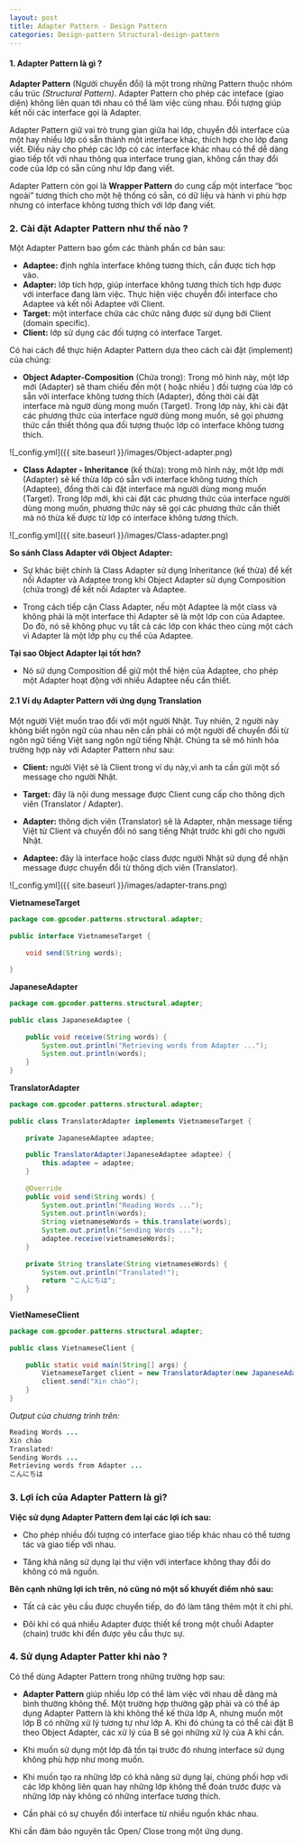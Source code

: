```yaml
---
layout: post
title: Adapter Pattern - Design Pattern
categories: Design-pattern Structural-design-pattern
---
```


#### 1. Adapter Pattern là gì ?

**Adapter Pattern** (Người chuyển đổi) là một trong những Pattern thuộc nhóm cấu trúc *(Structural Pattern)*. 
Adapter Pattern cho phép các inteface (giao diện) không liên quan tới nhau có thể làm việc cùng nhau. Đối tượng giúp kết nối các interface gọi là Adapter.

Adapter Pattern giữ vai trò trung gian giữa hai lớp, chuyển đổi interface của một hay nhiều lớp có sẵn thành một interface khác, thích hợp cho lớp đang viết.
Điều này cho phép các lớp có các interface khác nhau có thể dễ dàng giao tiếp tốt với nhau thông qua interface trung gian, không cần thay đổi code của lớp có sẵn cũng như lớp đang viết.

Adapter Pattern còn gọi là **Wrapper Pattern** do cung cấp một interface “bọc ngoài” tương thích cho một hệ thống có sẵn, có dữ liệu và hành vi phù hợp nhưng có interface không tương thích với lớp đang viết.

### 2. Cài đặt Adapter Pattern như thế nào ?

Một Adapter Pattern bao gồm các thành phần cơ bản sau:

+ **Adaptee:** định nghĩa interface không tương thích, cần được tích hợp vào.
+ **Adapter:** lớp tích hợp, giúp interface không tương thích tích hợp được với interface đang làm việc. Thực hiện việc chuyển đổi interface cho Adaptee và kết nối Adaptee với Client.
+ **Target:** một interface chứa các chức năng được sử dụng bởi Client (domain specific).
+ **Client:** lớp sử dụng các đối tượng có interface Target.

Có hai cách để thực hiện Adapter Pattern dựa theo cách cài đặt (implement) của chúng: 

+ **Object Adapter-Composition** (Chứa trong): Trong mô hình này, một lớp mới (Adapter) sẽ tham chiếu đến một ( hoặc nhiều ) đối tượng của lớp có sẵn với interface 
không tương thích (Adapter), đồng thời cài đặt interface mà ngườ dùng mong muốn (Target). Trong lớp này, khi cài đặt các phương thức của interface ngườ dùng mong muốn,
sẽ gọi phương thức cần thiết thông qua đối tượng thuộc lớp có interface không tương thích.

![_config.yml]({{ site.baseurl }}/images/Object-adapter.png)

+ **Class Adapter - Inheritance** (kế thừa): trong mô hình này, một lớp mới (Adapter) sẽ kế thừa lớp có sẵn với interface không tương thích (Adaptee), đồng thời cài đặt interface mà người dùng mong muốn (Target). Trong lớp mới, khi cài đặt các phương thức của interface người dùng mong muốn, phương thức này sẽ gọi các phương thức cần thiết mà nó thừa kế được từ lớp có interface không tương thích.

![_config.yml]({{ site.baseurl }}/images/Class-adapter.png)

**So sánh Class Adapter với Object Adapter:**

+ Sự khác biệt chính là Class Adapter sử dụng Inheritance (kế thừa) để kết nối Adapter và Adaptee trong khi Object Adapter sử dụng Composition (chứa trong) để kết nối Adapter và Adaptee.

+ Trong cách tiếp cận Class Adapter, nếu một Adaptee là một class và không phải là một interface thì Adapter sẽ là một lớp con của Adaptee. Do đó, nó sẽ không phục vụ tất cả các lớp con khác theo cùng một cách vì Adapter là một lớp phụ cụ thể của Adaptee.

**Tại sao Object Adapter lại tốt hơn?**

+ Nó sử dụng Composition để giữ một thể hiện của Adaptee, cho phép một Adapter hoạt động với nhiều Adaptee nếu cần thiết.

#### 2.1 Ví dụ Adapter Pattern với ứng dụng Translation

Một người Việt muốn trao đổi với một người Nhật. Tuy nhiên, 2 người này không biết ngôn ngữ của nhau nên cần phải có một người để chuyển đổi từ ngôn ngữ tiếng Việt sang ngôn ngữ tiếng Nhật. Chúng ta sẽ mô hình hóa trường hợp này với Adapter Pattern như sau:

+ **Client:** người Việt sẽ là Client trong ví dụ này,vì anh ta cần gửi một số message cho người Nhật.

+ **Target:** đây là nội dung message được Client cung cấp cho thông dịch viên (Translator / Adapter).

+ **Adapter:** thông dịch viên (Translator) sẽ là Adapter, nhận message tiếng Việt từ Client và chuyển đổi nó sang tiếng Nhật trước khi gởi cho người Nhật.

+ **Adaptee:** đây là interface hoặc class được người Nhật sử dụng để nhận message được chuyển đổi từ thông dịch viên (Translator).

![_config.yml]({{ site.baseurl }}/images/adapter-trans.png)


**VietnameseTarget**

``` java
package com.gpcoder.patterns.structural.adapter;
 
public interface VietnameseTarget {
 
    void send(String words);
 
}
```

**JapaneseAdapter**

```java
package com.gpcoder.patterns.structural.adapter;
 
public class JapaneseAdaptee {
 
    public void receive(String words) {
        System.out.println("Retrieving words from Adapter ...");
        System.out.println(words);
    }
}
```

**TranslatorAdapter**

```java
package com.gpcoder.patterns.structural.adapter;
 
public class TranslatorAdapter implements VietnameseTarget {
 
    private JapaneseAdaptee adaptee;
 
    public TranslatorAdapter(JapaneseAdaptee adaptee) {
        this.adaptee = adaptee;
    }
 
    @Override
    public void send(String words) {
        System.out.println("Reading Words ...");
        System.out.println(words);
        String vietnameseWords = this.translate(words);
        System.out.println("Sending Words ...");
        adaptee.receive(vietnameseWords);
    }
 
    private String translate(String vietnameseWords) {
        System.out.println("Translated!");
        return "こんにちは";
    }
}
```

**VietNameseClient**

```java
package com.gpcoder.patterns.structural.adapter;
 
public class VietnameseClient {
 
    public static void main(String[] args) {
        VietnameseTarget client = new TranslatorAdapter(new JapaneseAdaptee());
        client.send("Xin chào");
    }
}
```

*Output của chương trình trên:*

```java
Reading Words ...
Xin chào
Translated!
Sending Words ...
Retrieving words from Adapter ...
こんにちは
```

### 3. Lợi ích của Adapter Pattern là gì?

**Việc sử dụng Adapter Pattern đem lại các lợi ích sau:**

+ Cho phép nhiều đối tượng có interface giao tiếp khác nhau có thể tương tác và giao tiếp với nhau.

+ Tăng khả năng sử dụng lại thư viện với interface không thay đổi do không có mã nguồn.

**Bên cạnh những lợi ích trên, nó cũng nó một số khuyết điểm nhỏ sau:**

+ Tất cả các yêu cầu được chuyển tiếp, do đó làm tăng thêm một ít chi phí.

+ Đôi khi có quá nhiều Adapter được thiết kế trong một chuỗi Adapter (chain) trước khi đến được yêu cầu thực sự.

### 4. Sử dụng Adapter Patter khi nào ?

Có thể dùng Adapter Pattern trong những trường hợp sau:

+ **Adapter Pattern** giúp nhiều lớp có thể làm việc với nhau dễ dàng mà bình thường không thể. Một trường hợp thường gặp phải và có thể áp dụng Adapter Pattern là khi không thể kế thừa lớp A, nhưng muốn một lớp B có những xử lý tương tự như lớp A. Khi đó chúng ta có thể cài đặt B theo Object Adapter, các xử lý của B sẽ gọi những xử lý của A khi cần.

+ Khi muốn sử dụng một lớp đã tồn tại trước đó nhưng interface sử dụng không phù hợp như mong muốn.

+ Khi muốn tạo ra những lớp có khả năng sử dụng lại, chúng phối hợp với các lớp không liên quan hay những lớp không thể đoán trước được và những lớp này không có những interface tương thích.

+ Cần phải có sự chuyển đổi interface từ nhiều nguồn khác nhau.

Khi cần đảm bảo nguyên tắc Open/ Close trong một ứng dụng.
